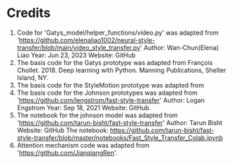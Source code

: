 # Credits

1. Code for 'Gatys_model/helper_functions/video.py' was adapted from 'https://github.com/elenaliao1002/neural-style-transfer/blob/main/video_style_transfer.py'
   Author: Wan-Chun(Elena) Liao
   Year: Jun 23, 2023
   Website: GitHub
2. The basis code for the Gatys prototype was adapted from François Chollet. 2018. Deep learning with Python. Manning Publications, Shelter Island, NY.
3. The basis code for the StyleMotion prototype was adapted from
4. The basis code for the Johnson prototypes was adapted from 'https://github.com/lengstrom/fast-style-transfer'
   Author: Logan Engstrom
   Year: Sep 18, 2021
   Website: GitHub.
5. The notebook for the johnson model was adapted from 'https://github.com/tarun-bisht/fast-style-transfer'
   Author: Tarun Bisht
   Website: GitHub
   The notebook: https://github.com/tarun-bisht/fast-style-transfer/blob/master/notebooks/Fast_Style_Transfer_Colab.ipynb
6. Attention mechanism code was adapted from 'https://github.com/JianqiangRen'.
